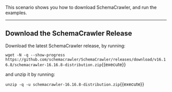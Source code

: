 This scenario shows you how to download SchemaCrawler, and run the examples.

-----

## Download the SchemaCrawler Release
Download the latest SchemaCrawler release, by running:

`wget -N -q --show-progress  https://github.com/schemacrawler/SchemaCrawler/releases/download/v16.16.8/schemacrawler-16.16.8-distribution.zip`{{execute}}

and unzip it by running:

`unzip -q -u schemacrawler-16.16.8-distribution.zip`{{execute}}
